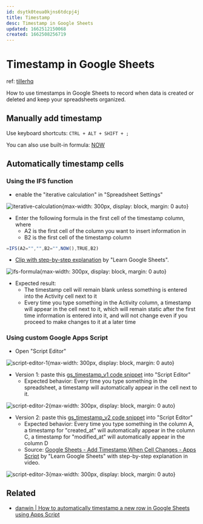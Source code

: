 ```yaml
---
id: dsytk0teua0kjns6tdcpj4j
title: Timestamp
desc: Timestamp in Google Sheets
updated: 1662512150068
created: 1662508256719
---
```

# Timestamp in Google Sheets

ref: [tillerhq](https://www.tillerhq.com/timestamp-google-sheets/)

How to use timestamps in Google Sheets to record when data is created or deleted and keep your spreadsheets organized.

## Manually add timestamp

Use keyboard shortcuts: `CTRL + ALT + SHIFT + ;`

You can also use built-in formula: [NOW](https://support.google.com/docs/answer/3092981?hl=en)

## Automatically timestamp cells

### Using the IFS function

- enable the "iterative calculation" in "Spreadsheet Settings"

![iterative-calculation](https://tillerhq.com/wp-content/uploads/2021/09/ScreenShot2021-09-07at10_19_37PM_bbe8aba9dc3b1190d8732ab450c7cae4_800.png){max-width: 300px, display: block, margin: 0 auto}

- Enter the following formula in the first cell of the timestamp column, where
    - A2 is the first cell of the column you want to insert information in 
    - B2 is the first cell of the timestamp column

```javascript
=IFS(A2="","",B2="",NOW(),TRUE,B2)
```

- [Clip with step-by-step explanation](https://www.youtube.com/watch?v=bU0z_6gxI98) by "Learn Google Sheets".

![ifs-formula](https://tillerhq.com/wp-content/uploads/2021/09/ScreenShot2021-09-07at10_45_49PM_64eea3a1f175d13f1ccdde07a1f1ba24_800.png){max-width: 300px, display: block, margin: 0 auto}

- Expected result:
    - The timestamp cell will remain blank unless something is entered into the Activity cell next to it
    - Every time you type something in the Activity column, a timestamp will appear in the cell next to it, which will remain static after the first time information is entered into it, and will not change even if you proceed to make changes to it at a later time

### Using custom Google Apps Script

- Open "Script Editor"

![script-editor-1](https://tillerhq.com/wp-content/uploads/2021/09/ScreenShot2021-09-07at11_49_56PM_6c427861559ba71ec5516b4aedb8dd99_800.png){max-width: 300px, display: block, margin: 0 auto}

- Version 1: paste this [gs_timestamp_v1 code snippet](https://gist.github.com/h7b/9334af49ea6c4ee0f00da4158f5f8213#file-gs_timestamp_v1-gs) into "Script Editor"
    - Expected behavior: Every time you type something in the spreadsheet, a timestamp will automatically appear in the cell next to it.

![script-editor-2](https://tillerhq.com/wp-content/uploads/2021/09/ScreenShot2021-09-07at11_53_31PM_8735919567c89ca9d1725cf72fabeeb9_800.png){max-width: 300px, display: block, margin: 0 auto}

- Version 2: paste this [gs_timestamp_v2 code snippet](https://gist.github.com/h7b/9334af49ea6c4ee0f00da4158f5f8213#file-gs_timestamp_v2-gs) into "Script Editor"
    - Expected behavior: Every time you type something in the column A, a timestamp for "created_at" will automatically appear in the column C, a timestamp for "modified_at" will automatically appear in the column D
    - Source: [Google Sheets - Add Timestamp When Cell Changes - Apps Script](https://www.youtube.com/watch?v=548dD3iXetg) by "Learn Google Sheets" with step-by-step explanation in video.

![script-editor-3](https://ik.imagekit.io/casa/h7b-dendron/google_sheets__add_timest_time_707_5b50NgMJX.png?ik-sdk-version=javascript-1.4.3&updatedAt=1662510584397){max-width: 300px, display: block, margin: 0 auto}

## Related

- [danwin | How to automatically timestamp a new row in Google Sheets using Apps Script](http://blog.danwin.com/how-to-automatically-timestamp-a-new-row-in-google-sheets-using-apps-script/)